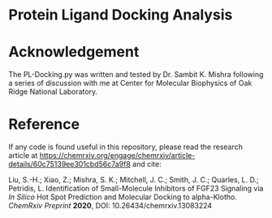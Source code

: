 # Protein Ligand Docking Analysis

# Acknowledgement
The PL-Docking.py was written and tested by Dr. Sambit K. Mishra following a series of discussion with me at Center for Molecular Biophysics of Oak Ridge National Laboratory.

# Reference
If any code is found useful in this repository, please read the research article at https://chemrxiv.org/engage/chemrxiv/article-details/60c75139ee301cbd56c7a9f8 and cite:

Liu, S.-H.; Xiao, Z.; Mishra, S. K.; Mitchell, J. C.; Smith, J. C.; Quarles, L. D.; Petridis, L. Identification of Small-Molecule Inhibitors of FGF23 Signaling via _In Silico_ Hot Spot Prediction and Molecular Docking to alpha-Klotho. _ChemRxiv Preprint_ **2020**, DOI: 10.26434/chemrxiv.13083224
